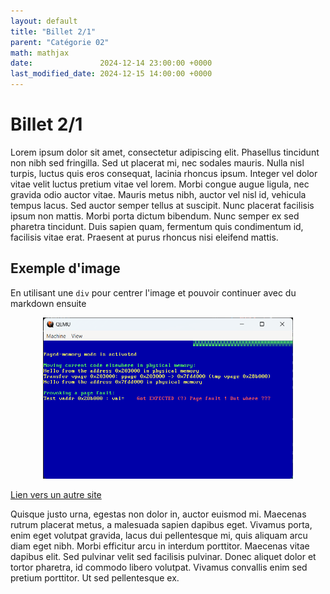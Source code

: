 ```yaml
---
layout: default
title: "Billet 2/1"
parent: "Catégorie 02"
math: mathjax
date:               2024-12-14 23:00:00 +0000
last_modified_date: 2024-12-15 14:00:00 +0000
---
```


# Billet 2/1 

Lorem ipsum dolor sit amet, consectetur adipiscing elit. Phasellus tincidunt non nibh sed fringilla. Sed ut placerat mi, nec sodales mauris. Nulla nisl turpis, luctus quis eros consequat, lacinia rhoncus ipsum. Integer vel dolor vitae velit luctus pretium vitae vel lorem. Morbi congue augue ligula, nec gravida odio auctor vitae. Mauris metus nibh, auctor vel nisl id, vehicula tempus lacus. Sed auctor semper tellus at suscipit. Nunc placerat facilisis ipsum non mattis. Morbi porta dictum bibendum. Nunc semper ex sed pharetra tincidunt. Duis sapien quam, fermentum quis condimentum id, facilisis vitae erat. Praesent at purus rhoncus nisi eleifend mattis.

## Exemple d'image 

En utilisant une `div` pour centrer l'image et pouvoir continuer avec du markdown ensuite

<div align="center">
<img src="./images/img02.png" alt="Zoubida" width="400"/>
</div>

[Lien vers un autre site](https://example.com)  

Quisque justo urna, egestas non dolor in, auctor euismod mi. Maecenas rutrum placerat metus, a malesuada sapien dapibus eget. Vivamus porta, enim eget volutpat gravida, lacus dui pellentesque mi, quis aliquam arcu diam eget nibh. Morbi efficitur arcu in interdum porttitor. Maecenas vitae dapibus elit. Sed pulvinar velit sed facilisis pulvinar. Donec aliquet dolor et tortor pharetra, id commodo libero volutpat. Vivamus convallis enim sed pretium porttitor. Ut sed pellentesque ex.

 
